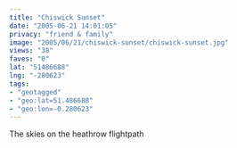 ```yaml
---
title: "Chiswick Sunset"
date: "2005-06-21 14:01:05"
privacy: "friend & family"
image: "2005/06/21/chiswick-sunset/chiswick-sunset.jpg"
views: "38"
faves: "0"
lat: "51486688"
lng: "-280623"
tags:
- "geotagged"
- "geo:lat=51.486688"
- "geo:lon=-0.280623"
---
```

The skies on the heathrow flightpath

